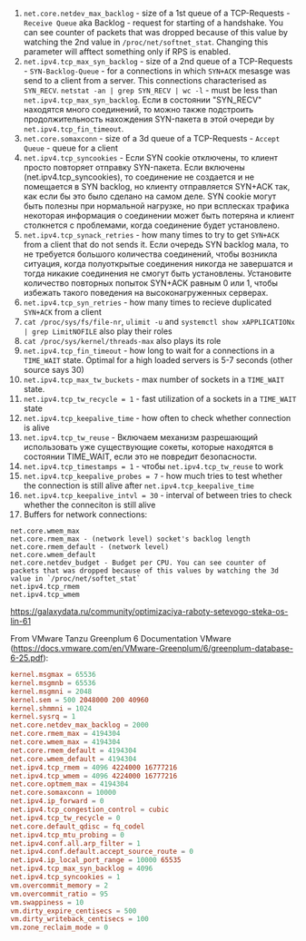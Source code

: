 1. `net.core.netdev_max_backlog`  - size of a 1st queue of a TCP-Requests - `Receive Queue` aka Backlog - request for starting of a handshake. You can see counter of packets that was dropped because of this value by watching the 2nd value in `/proc/net/softnet_stat`. Changing this parameter will afftect something only if RPS is enabled.
2. `net.ipv4.tcp_max_syn_backlog` - size of a 2nd queue of a TCP-Requests - `SYN-Backlog-Queue` - for a connections in which `SYN+ACK` mesasge was send to a client from a server. This connections characterised as `SYN_RECV`. `netstat -an | grep SYN_RECV | wc -l` - must be less than `net.ipv4.tcp_max_syn_backlog`. Если в состоянии "SYN_RECV" находятся много соединений, то можно также подстроить продолжительность нахождения SYN-пакета в этой очереди by `net.ipv4.tcp_fin_timeout`.
3. `net.core.somaxconn`           - size of a 3d queue of a TCP-Requests - `Accept Queue`       - queue for a client
4. `net.ipv4.tcp_syncookies` - Если SYN cookie отключены, то клиент просто повторяет отправку SYN-пакета. Если включены (net.ipv4.tcp_syncookies), то соединение не создается и не помещается в SYN backlog, но клиенту отправляется SYN+ACK так, как если бы это было сделано на самом деле. SYN cookie могут быть полезны при нормальной нагрузке, но при всплесках трафика некоторая информация о соединении может быть потеряна и клиент столкнется с проблемами, когда соединение будет установлено. 
5. `net.ipv4.tcp_synack_retries` - how many times to try to get `SYN+ACK` from a client that do not sends it. Если очередь SYN backlog мала, то не требуется большого количества соединений, чтобы возникла ситуация, когда полуоткрытые соединения никогда не завершатся и тогда никакие соединения не смогут быть установлены. Установите количество повторных попыток SYN+ACK равным 0 или 1, чтобы избежать такого поведения на высоконагруженных серверах.
6. `net.ipv4.tcp_syn_retries` - how many times to recieve duplicated `SYN+ACK` from a client
7. `cat /proc/sys/fs/file-nr`, `ulimit -u` and `systemctl show xAPPLICATIONx | grep LimitNOFILE` also play their roles
8. `cat /proc/sys/kernel/threads-max` also plays its role
9. `net.ipv4.tcp_fin_timeout` - how long to wait for a connections in a `TIME_WAIT` state. Optimal for a high loaded servers is 5-7 seconds (other source says 30)
10. `net.ipv4.tcp_max_tw_buckets` - max number of sockets in a `TIME_WAIT` state.
11. `net.ipv4.tcp_tw_recycle = 1` - fast utilization of a sockets in a `TIME_WAIT` state
12. `net.ipv4.tcp_keepalive_time` - how often to check whether connection is alive
13. `net.ipv4.tcp_tw_reuse` - Включаем механизм разрешающий использовать уже существующие сокеты, которые находятся в состоянии TIME_WAIT, если это не повредит безопасности.
14. `net.ipv4.tcp_timestamps = 1` - чтобы `net.ipv4.tcp_tw_reuse` to work
15. `net.ipv4.tcp_keepalive_probes = 7` - how much tries to test whether the connection is still alive after `net.ipv4.tcp_keepalive_time`
16. `net.ipv4.tcp_keepalive_intvl = 30` - interval of between tries to check whether the conneciton is still alive
17. Buffers for network connections:
```
net.core.wmem_max
net.core.rmem_max - (network level) socket's backlog length
net.core.rmem_default - (network level)
net.core.wmem_default
net.core.netdev_budget - Budget per CPU. You can see counter of packets that was dropped because of this values by watching the 3d value in `/proc/net/softet_stat`
net.ipv4.tcp_rmem
net.ipv4.tcp_wmem 
```

https://galaxydata.ru/community/optimizaciya-raboty-setevogo-steka-os-lin-61


From VMware Tanzu Greenplum 6 Documentation VMware
(https://docs.vmware.com/en/VMware-Greenplum/6/greenplum-database-6-25.pdf):
```conf
kernel.msgmax = 65536
kernel.msgmnb = 65536
kernel.msgmni = 2048
kernel.sem = 500 2048000 200 40960
kernel.shmmni = 1024
kernel.sysrq = 1
net.core.netdev_max_backlog = 2000
net.core.rmem_max = 4194304
net.core.wmem_max = 4194304
net.core.rmem_default = 4194304
net.core.wmem_default = 4194304
net.ipv4.tcp_rmem = 4096 4224000 16777216
net.ipv4.tcp_wmem = 4096 4224000 16777216
net.core.optmem_max = 4194304
net.core.somaxconn = 10000
net.ipv4.ip_forward = 0
net.ipv4.tcp_congestion_control = cubic
net.ipv4.tcp_tw_recycle = 0
net.core.default_qdisc = fq_codel
net.ipv4.tcp_mtu_probing = 0
net.ipv4.conf.all.arp_filter = 1
net.ipv4.conf.default.accept_source_route = 0
net.ipv4.ip_local_port_range = 10000 65535
net.ipv4.tcp_max_syn_backlog = 4096
net.ipv4.tcp_syncookies = 1
vm.overcommit_memory = 2
vm.overcommit_ratio = 95
vm.swappiness = 10
vm.dirty_expire_centisecs = 500
vm.dirty_writeback_centisecs = 100
vm.zone_reclaim_mode = 0
```